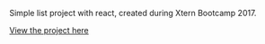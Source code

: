Simple list project with react, created during Xtern Bootcamp 2017.

[View the project here](https://trentspi.github.io/thing-list/)
